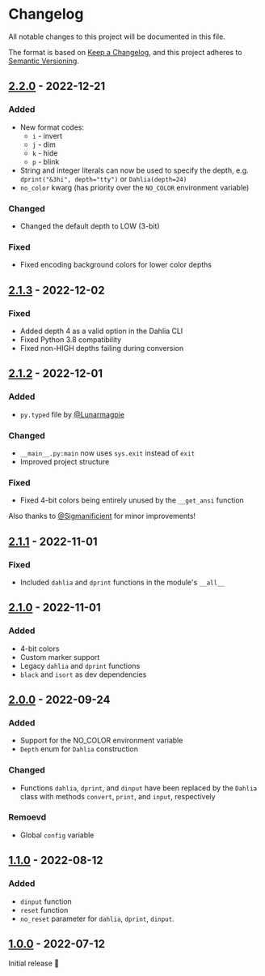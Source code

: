 # Changelog

All notable changes to this project will be documented in this file.

The format is based on [Keep a Changelog](https://keepachangelog.com/en/1.0.0/),
and this project adheres to [Semantic Versioning](https://semver.org/spec/v2.0.0.html).

## [2.2.0] - 2022-12-21

### Added
- New format codes:
  - `i` - invert
  - `j` - dim
  - `k` - hide
  - `p` - blink
- String and integer literals can now be used to specify the depth, e.g. `dprint("&3hi", depth="tty")` or `Dahlia(depth=24)`
- `no_color` kwarg (has priority over the `NO_COLOR` environment variable)

### Changed
- Changed the default depth to LOW (3-bit)

### Fixed
- Fixed encoding background colors for lower color depths

## [2.1.3] - 2022-12-02

### Fixed
- Added depth 4 as a valid option in the Dahlia CLI
- Fixed Python 3.8 compatibility
- Fixed non-HIGH depths failing during conversion

## [2.1.2] - 2022-12-01

### Added
- `py.typed` file by [@Lunarmagpie](https://github.com/Lunarmagpie)

### Changed
- `__main__.py:main` now uses `sys.exit` instead of `exit`
- Improved project structure

### Fixed
- Fixed 4-bit colors being entirely unused by the `__get_ansi` function

Also thanks to [@Sigmanificient](https://github.com/Sigmanificient) for minor improvements!

## [2.1.1] - 2022-11-01

### Fixed
- Included `dahlia` and `dprint` functions in the module's `__all__`

## [2.1.0] - 2022-11-01

### Added
- 4-bit colors
- Custom marker support
- Legacy `dahlia` and `dprint` functions
- `black` and `isort` as dev dependencies

## [2.0.0] - 2022-09-24

### Added
- Support for the NO_COLOR environment variable
- `Depth` enum for `Dahlia` construction

### Changed
- Functions `dahlia`, `dprint`, and `dinput` have been replaced by the `Dahlia` class with methods `convert`, `print`, and `input`, respectively

### Remoevd
- Global `config` variable

## [1.1.0] - 2022-08-12

### Added
- `dinput` function
- `reset` function
- `no_reset` parameter for `dahlia`, `dprint`, `dinput`.

## [1.0.0] - 2022-07-12

Initial release 🎉

[1.0.0]: https://github.com/trag1c/Dahlia/releases/tag/1.0.0
[1.1.0]: https://github.com/trag1c/Dahlia/compare/1.0.0...1.1.0
[2.0.0]: https://github.com/trag1c/Dahlia/compare/1.1.0...2.0.0
[2.1.0]: https://github.com/trag1c/Dahlia/compare/2.0.0...2.1.0
[2.1.1]: https://github.com/trag1c/Dahlia/compare/2.1.0...2.1.1
[2.1.2]: https://github.com/trag1c/Dahlia/compare/2.1.1...2.1.2
[2.1.3]: https://github.com/trag1c/Dahlia/compare/2.1.2...2.1.3
[2.2.0]: https://github.com/trag1c/Dahlia/compare/2.1.3...2.2.0